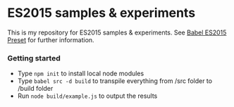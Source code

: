 # ES2015 samples & experiments #

This is my repository for ES2015 samples & experiments. See [Babel ES2015 Preset](http://babeljs.io/docs/plugins/preset-es2015/) for further information.

### Getting started ###

* Type `npm init` to install local node modules
* Type `babel src -d build` to transpile everything from /src folder to /build folder
* Run `node build/example.js` to output the results

